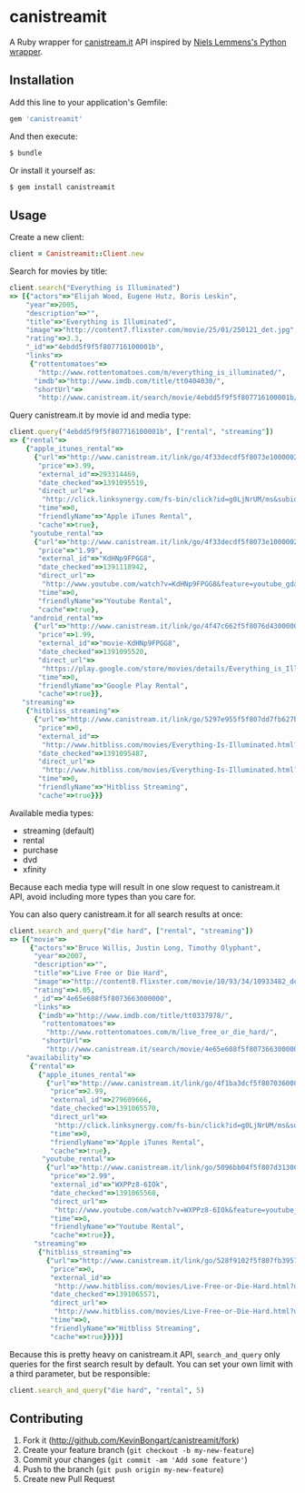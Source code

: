 # canistreamit

A Ruby wrapper for [canistream.it](http://www.canistream.it/) API inspired by [Niels Lemmens's Python wrapper](https://github.com/Bulv1ne/CanIStreamIt).

## Installation

Add this line to your application's Gemfile:

```ruby
gem 'canistreamit'
```

And then execute:

```bash
$ bundle
```

Or install it yourself as:

```bash
$ gem install canistreamit
```

## Usage

Create a new client:

```ruby
client = Canistreamit::Client.new
```

Search for movies by title:

```ruby
client.search("Everything is Illuminated")
=> [{"actors"=>"Elijah Wood, Eugene Hutz, Boris Leskin",
    "year"=>2005,
    "description"=>"",
    "title"=>"Everything is Illuminated",
    "image"=>"http://content7.flixster.com/movie/25/01/250121_det.jpg",
    "rating"=>3.3,
    "_id"=>"4ebdd5f9f5f807716100001b",
    "links"=>
     {"rottentomatoes"=>
       "http://www.rottentomatoes.com/m/everything_is_illuminated/",
      "imdb"=>"http://www.imdb.com/title/tt0404030/",
      "shortUrl"=>
       "http://www.canistream.it/search/movie/4ebdd5f9f5f807716100001b/everything-is-illuminated"}}]
```

Query canistream.it by movie id and media type:

```ruby
client.query("4ebdd5f9f5f807716100001b", ["rental", "streaming"])
=> {"rental"=>
    {"apple_itunes_rental"=>
      {"url"=>"http://www.canistream.it/link/go/4f33decdf5f8073e10000025",
       "price"=>3.99,
       "external_id"=>293314469,
       "date_checked"=>1391095519,
       "direct_url"=>
        "http://click.linksynergy.com/fs-bin/click?id=g0LjNrUM/ms&subid=&offerid=146261.1&type=10&tmpid=3909&RD_PARM1=https%3A%2F%2Fitunes.apple.com%2Fus%2Fmovie%2Feverything-is-illuminated%2Fid293314469%3Fuo%3D4",
       "time"=>0,
       "friendlyName"=>"Apple iTunes Rental",
       "cache"=>true},
     "youtube_rental"=>
      {"url"=>"http://www.canistream.it/link/go/4f33decdf5f8073e10000027",
       "price"=>"1.99",
       "external_id"=>"KdHNp9FPGG8",
       "date_checked"=>1391118942,
       "direct_url"=>
        "http://www.youtube.com/watch?v=KdHNp9FPGG8&feature=youtube_gdata_player",
       "time"=>0,
       "friendlyName"=>"Youtube Rental",
       "cache"=>true},
     "android_rental"=>
      {"url"=>"http://www.canistream.it/link/go/4f47c662f5f8076d43000001",
       "price"=>1.99,
       "external_id"=>"movie-KdHNp9FPGG8",
       "date_checked"=>1391095520,
       "direct_url"=>
        "https://play.google.com/store/movies/details/Everything_is_Illuminated?id=KdHNp9FPGG8",
       "time"=>0,
       "friendlyName"=>"Google Play Rental",
       "cache"=>true}},
   "streaming"=>
    {"hitbliss_streaming"=>
      {"url"=>"http://www.canistream.it/link/go/5297e955f5f807dd7fb627bf",
       "price"=>0,
       "external_id"=>
        "http://www.hitbliss.com/movies/Everything-Is-Illuminated.html?utm_source=canistreamit&utm_medium=feed&utm_campaign=tv-movies",
       "date_checked"=>1391095487,
       "direct_url"=>
        "http://www.hitbliss.com/movies/Everything-Is-Illuminated.html?utm_source=canistreamit&utm_medium=feed&utm_campaign=tv-movies",
       "time"=>0,
       "friendlyName"=>"Hitbliss Streaming",
       "cache"=>true}}}
```

Available media types:
- streaming (default)
- rental
- purchase
- dvd
- xfinity

Because each media type will result in one slow request to canistream.it API,
avoid including more types than you care for.

You can also query canistream.it for all search results at once:

```ruby
client.search_and_query("die hard", ["rental", "streaming"])
=> [{"movie"=>
     {"actors"=>"Bruce Willis, Justin Long, Timothy Olyphant",
      "year"=>2007,
      "description"=>"",
      "title"=>"Live Free or Die Hard",
      "image"=>"http://content8.flixster.com/movie/10/93/34/10933482_det.jpg",
      "rating"=>4.05,
      "_id"=>"4e65e608f5f8073663000000",
      "links"=>
       {"imdb"=>"http://www.imdb.com/title/tt0337978/",
        "rottentomatoes"=>
         "http://www.rottentomatoes.com/m/live_free_or_die_hard/",
        "shortUrl"=>
         "http://www.canistream.it/search/movie/4e65e608f5f8073663000000/live-free-or-die-hard"}},
    "availability"=>
     {"rental"=>
       {"apple_itunes_rental"=>
         {"url"=>"http://www.canistream.it/link/go/4f1ba3dcf5f807036000006f",
          "price"=>2.99,
          "external_id"=>279609666,
          "date_checked"=>1391065570,
          "direct_url"=>
           "http://click.linksynergy.com/fs-bin/click?id=g0LjNrUM/ms&subid=&offerid=146261.1&type=10&tmpid=3909&RD_PARM1=https%3A%2F%2Fitunes.apple.com%2Fus%2Fmovie%2Flive-free-or-die-hard-unrated%2Fid279609666%3Fuo%3D4",
          "time"=>0,
          "friendlyName"=>"Apple iTunes Rental",
          "cache"=>true},
        "youtube_rental"=>
         {"url"=>"http://www.canistream.it/link/go/5096bb04f5f807d313000008",
          "price"=>"2.99",
          "external_id"=>"WXPPz8-6IOk",
          "date_checked"=>1391065568,
          "direct_url"=>
           "http://www.youtube.com/watch?v=WXPPz8-6IOk&feature=youtube_gdata_player",
          "time"=>0,
          "friendlyName"=>"Youtube Rental",
          "cache"=>true}},
      "streaming"=>
       {"hitbliss_streaming"=>
         {"url"=>"http://www.canistream.it/link/go/528f9102f5f807fb39579006",
          "price"=>0,
          "external_id"=>
           "http://www.hitbliss.com/movies/Live-Free-or-Die-Hard.html?utm_source=canistreamit&utm_medium=feed&utm_campaign=tv-movies",
          "date_checked"=>1391065571,
          "direct_url"=>
           "http://www.hitbliss.com/movies/Live-Free-or-Die-Hard.html?utm_source=canistreamit&utm_medium=feed&utm_campaign=tv-movies",
          "time"=>0,
          "friendlyName"=>"Hitbliss Streaming",
          "cache"=>true}}}}]
```

Because this is pretty heavy on canistream.it API,
`search_and_query` only queries for the first search result by default.
You can set your own limit with a third parameter, but be responsible:

```ruby
client.search_and_query("die hard", "rental", 5)
```

## Contributing

1. Fork it (http://github.com/KevinBongart/canistreamit/fork)
2. Create your feature branch (`git checkout -b my-new-feature`)
3. Commit your changes (`git commit -am 'Add some feature'`)
4. Push to the branch (`git push origin my-new-feature`)
5. Create new Pull Request
